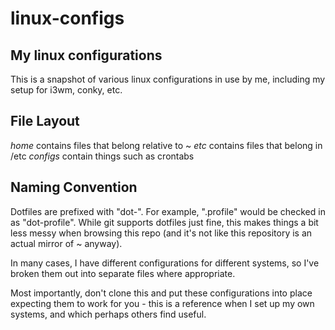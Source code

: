 linux-configs
=============

My linux configurations
-----------------------

This is a snapshot of various linux configurations in use by me, including my
setup for i3wm, conky, etc.

File Layout
-----------

*home* contains files that belong relative to ~
*etc* contains files that belong in /etc
*configs* contain things such as crontabs

Naming Convention
-----------------

Dotfiles are prefixed with "dot-". For example, ".profile" would be checked in
as "dot-profile". While git supports dotfiles just fine, this makes things a
bit less messy when browsing this repo (and it's not like this repository is
an actual mirror of ~ anyway).

In many cases, I have different configurations for different systems, so I've
broken them out into separate files where appropriate.

Most importantly, don't clone this and put these configurations into place
expecting them to work for you - this is a reference when I set up my own
systems, and which perhaps others find useful.
